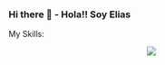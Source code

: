 ### Hi there 👋 - Hola!! Soy Elias
<p>My Skills:<p>
<p align="center">
  <a href="https://skillicons.dev">
    <img src="https://skillicons.dev/icons?i=java,git,kubernetes,docker,aws,gitlab,hibernate,idea,react,bootstrap,ai" />
  </a>
</p>

<!--
**jsFacled/jsFacled** is a ✨ _special_ ✨ repository because its `README.md` (this file) appears on your GitHub profile.

Here are some ideas to get you started:

- 🔭 I’m currently working on ...
- 🌱 I’m currently learning ...
- 👯 I’m looking to collaborate on ...
- 🤔 I’m looking for help with ...
- 💬 Ask me about ...
- 📫 How to reach me: ...
- 😄 Pronouns: ...
- ⚡ Fun fact: ...
-->
